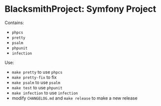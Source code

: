 # BlacksmithProject: Symfony Project

Contains:

- `phpcs`
- `pretty`
- `psalm`
- `phpunit`
- `infection`

Use:

- `make pretty` to use `phpcs`
- `make pretty-fix` to fix
- `make psalm` to use `psalm`
- `make test` to use `phpunit`
- `make infection` to use `infection`
- modify `CHANGELOG.md` and `make release` to make a new release
